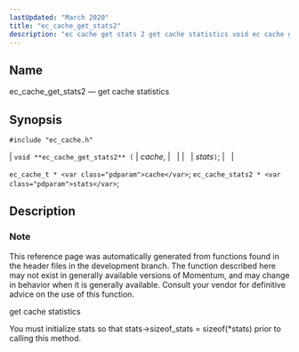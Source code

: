 ```yaml
---
lastUpdated: "March 2020"
title: "ec_cache_get_stats2"
description: "ec cache get stats 2 get cache statistics void ec cache get stats 2 cache stats ec cache t cache ec cache stats 2 stats This reference page was automatically generated from functions found in the header files in the development branch The function described here may not exist in..."
---
```


<a name="apis.ec_cache_get_stats2"></a> 
## Name

ec_cache_get_stats2 — get cache statistics

## Synopsis

`#include "ec_cache.h"`

| `void **ec_cache_get_stats2** (` | <var class="pdparam">cache</var>, |   |
|   | <var class="pdparam">stats</var>`)`; |   |

`ec_cache_t * <var class="pdparam">cache</var>`;
`ec_cache_stats2 * <var class="pdparam">stats</var>`;<a name="idp50809872"></a> 
## Description

### Note

This reference page was automatically generated from functions found in the header files in the development branch. The function described here may not exist in generally available versions of Momentum, and may change in behavior when it is generally available. Consult your vendor for definitive advice on the use of this function.

get cache statistics

You must initialize stats so that stats->sizeof_stats = sizeof(*stats) prior to calling this method.